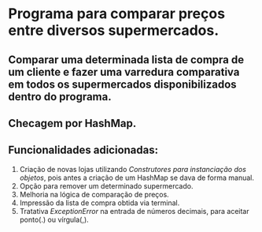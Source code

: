 # Programa para comparar preços entre diversos supermercados.

## Comparar uma determinada lista de compra de um cliente e fazer uma varredura comparativa em todos os supermercados disponibilizados dentro do programa.

## Checagem por HashMap.

## Funcionalidades adicionadas: 

1. Criação de novas lojas utilizando *Construtores para instanciação dos objetos*, pois antes a criação de um HashMap se dava de forma manual.
2. Opção para remover um determinado supermercado.
3. Melhoria na lógica de comparação de preços.
4. Impressão da lista de compra obtida via terminal.
5. Tratativa *ExceptionError* na entrada de números decimais, para aceitar ponto(.) ou vírgula(,).
